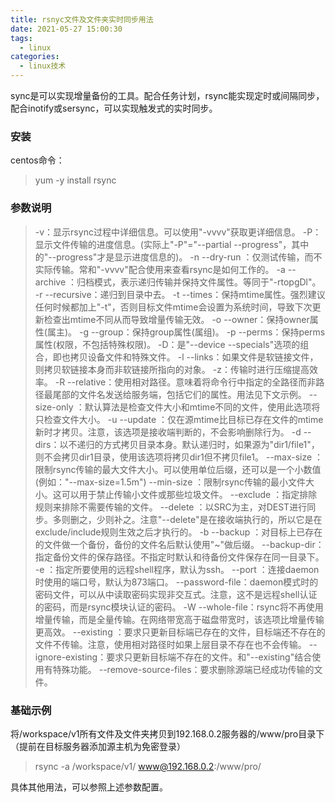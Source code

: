 ```yaml
---
title: rsnyc文件及文件夹实时同步用法
date: 2021-05-27 15:00:30
tags:
  - linux
categories:
  - linux技术
---
```


sync是可以实现增量备份的工具。配合任务计划，rsync能实现定时或间隔同步，配合inotify或sersync，可以实现触发式的实时同步。

### 安装

centos命令：

> yum -y install rsync

### 参数说明

> -v：显示rsync过程中详细信息。可以使用"-vvvv"获取更详细信息。
> -P：显示文件传输的进度信息。(实际上"-P"="--partial --progress"，其中的"--progress"才是显示进度信息的)。
> -n --dry-run  ：仅测试传输，而不实际传输。常和"-vvvv"配合使用来查看rsync是如何工作的。
> -a --archive  ：归档模式，表示递归传输并保持文件属性。等同于"-rtopgDl"。
> -r --recursive：递归到目录中去。
> -t --times：保持mtime属性。强烈建议任何时候都加上"-t"，否则目标文件mtime会设置为系统时间，导致下次更新检查出mtime不同从而导致增量传输无效。
> -o --owner：保持owner属性(属主)。
> -g --group：保持group属性(属组)。
> -p --perms：保持perms属性(权限，不包括特殊权限)。
> -D：是"--device --specials"选项的组合，即也拷贝设备文件和特殊文件。
> -l --links：如果文件是软链接文件，则拷贝软链接本身而非软链接所指向的对象。
> -z：传输时进行压缩提高效率。
> -R --relative：使用相对路径。意味着将命令行中指定的全路径而非路径最尾部的文件名发送给服务端，包括它们的属性。用法见下文示例。
> --size-only ：默认算法是检查文件大小和mtime不同的文件，使用此选项将只检查文件大小。
> -u --update ：仅在源mtime比目标已存在文件的mtime新时才拷贝。注意，该选项是接收端判断的，不会影响删除行为。
> -d --dirs：以不递归的方式拷贝目录本身。默认递归时，如果源为"dir1/file1"，则不会拷贝dir1目录，使用该选项将拷贝dir1但不拷贝file1。
> --max-size  ：限制rsync传输的最大文件大小。可以使用单位后缀，还可以是一个小数值(例如："--max-size=1.5m")
> --min-size  ：限制rsync传输的最小文件大小。这可以用于禁止传输小文件或那些垃圾文件。
> --exclude   ：指定排除规则来排除不需要传输的文件。
> --delete    ：以SRC为主，对DEST进行同步。多则删之，少则补之。注意"--delete"是在接收端执行的，所以它是在exclude/include规则生效之后才执行的。
> -b --backup ：对目标上已存在的文件做一个备份，备份的文件名后默认使用"~"做后缀。
> --backup-dir：指定备份文件的保存路径。不指定时默认和待备份文件保存在同一目录下。
> -e          ：指定所要使用的远程shell程序，默认为ssh。
> --port      ：连接daemon时使用的端口号，默认为873端口。
> --password-file：daemon模式时的密码文件，可以从中读取密码实现非交互式。注意，这不是远程shell认证的密码，而是rsync模块认证的密码。
> -W --whole-file：rsync将不再使用增量传输，而是全量传输。在网络带宽高于磁盘带宽时，该选项比增量传输更高效。
> --existing  ：要求只更新目标端已存在的文件，目标端还不存在的文件不传输。注意，使用相对路径时如果上层目录不存在也不会传输。
> --ignore-existing：要求只更新目标端不存在的文件。和"--existing"结合使用有特殊功能。
> --remove-source-files：要求删除源端已经成功传输的文件。

### 基础示例

将/workspace/v1所有文件及文件夹拷贝到192.168.0.2服务器的/www/pro目录下（提前在目标服务器添加源主机为免密登录）

> rsync -a /workspace/v1/ www@192.168.0.2:/www/pro/

具体其他用法，可以参照上述参数配置。

